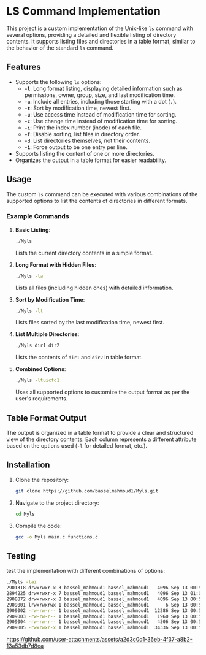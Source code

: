 


# LS Command Implementation

This project is a custom implementation of the Unix-like `ls` command with several options, providing a detailed and flexible listing of directory contents. It supports listing files and directories in a table format, similar to the behavior of the standard `ls` command.

## Features

- Supports the following `ls` options:
  - **`-l`**: Long format listing, displaying detailed information such as permissions, owner, group, size, and last modification time.
  - **`-a`**: Include all entries, including those starting with a dot (`.`).
  - **`-t`**: Sort by modification time, newest first.
  - **`-u`**: Use access time instead of modification time for sorting.
  - **`-c`**: Use change time instead of modification time for sorting.
  - **`-i`**: Print the index number (inode) of each file.
  - **`-f`**: Disable sorting, list files in directory order.
  - **`-d`**: List directories themselves, not their contents.
  - **`-1`**: Force output to be one entry per line.
- Supports listing the content of one or more directories.
- Organizes the output in a table format for easier readability.

## Usage

The custom `ls` command can be executed with various combinations of the supported options to list the contents of directories in different formats.

### Example Commands

1. **Basic Listing**:
   ```bash
   ./Myls
   ```
   Lists the current directory contents in a simple format.

2. **Long Format with Hidden Files**:
   ```bash
   ./Myls -la
   ```
   Lists all files (including hidden ones) with detailed information.

3. **Sort by Modification Time**:
   ```bash
   ./Myls -lt
   ```
   Lists files sorted by the last modification time, newest first.

4. **List Multiple Directories**:
   ```bash
   ./Myls dir1 dir2
   ```
   Lists the contents of `dir1` and `dir2` in table format.

5. **Combined Options**:
   ```bash
   ./Myls -ltuicfd1
   ```
   Uses all supported options to customize the output format as per the user's requirements.

## Table Format Output

The output is organized in a table format to provide a clear and structured view of the directory contents. Each column represents a different attribute based on the options used (`-l` for detailed format, etc.).

## Installation

1. Clone the repository:
   ```bash
   git clone https://github.com/basselmahmoud1/Myls.git
   ```
2. Navigate to the project directory:
   ```bash
   cd Myls
   ```
3. Compile the code:
   ```bash
   gcc -o Myls main.c functions.c
   ```

## Testing

test the implementation with different combinations of options:
```bash
./Myls -lai
2901318 drwxrwxr-x 3 bassel_mahmoud1 bassel_mahmoud1   4096 Sep 13 00:54 . 
2894225 drwxrwxr-x 7 bassel_mahmoud1 bassel_mahmoud1   4096 Sep 13 01:06 .. 
2908872 drwxrwxr-x 8 bassel_mahmoud1 bassel_mahmoud1   4096 Sep 13 00:54 .git 
2909001 lrwxrwxrwx 1 bassel_mahmoud1 bassel_mahmoud1      6 Sep 13 00:54 bassel -> main.c
2909002 -rw-rw-r-- 1 bassel_mahmoud1 bassel_mahmoud1  12286 Sep 13 00:54 functions.c
2909003 -rw-rw-r-- 1 bassel_mahmoud1 bassel_mahmoud1   1960 Sep 13 00:54 functions.h 
2909004 -rw-rw-r-- 1 bassel_mahmoud1 bassel_mahmoud1   4306 Sep 13 00:54 main.c 
2909005 -rwxrwxr-x 1 bassel_mahmoud1 bassel_mahmoud1  34336 Sep 13 00:54 myls
```



https://github.com/user-attachments/assets/a2d3c0d1-36eb-4f37-a8b2-13a53db7d8ea





